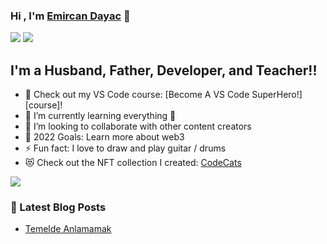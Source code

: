 ### Hi , I'm [Emircan Dayac](https://github.com/emircandayac/) 👋 
<img src="https://komarev.com/ghpvc/?username=emircandayac&color=blueviolet">
<img src="https://github-readme-stats.vercel.app/api?username=emircandayac&&show_icons=true&title_color=ffffff&icon_color=bb2acf&text_color=daf7dc&bg_color=151515">

## I'm a Husband, Father, Developer, and Teacher!!

- 🔭 Check out my VS Code course: [Become A VS Code SuperHero!][course]!
- 🌱 I’m currently learning everything 🤣
- 👯 I’m looking to collaborate with other content creators
- 🥅 2022 Goals: Learn more about web3
- ⚡ Fun fact: I love to draw and play guitar / drums
- 😻 Check out the NFT collection I created: [CodeCats](https://opensea.io/collection/codecats?search[sortAscending]=true&search[sortBy]=PRICE&search[toggles][0]=BUY_NOW)







<img src="https://github-readme-streak-stats.herokuapp.com/?user=emircandayac&theme=midnight-purple">

### 📕 Latest Blog Posts

<!-- BLOG-POST-LIST:START -->
- [Temelde Anlamamak](https://medium.com/@emircandayac/temelde-anlamamak-e6cc1af2d7e0)

<!-- BLOG-POST-LIST:END -->
